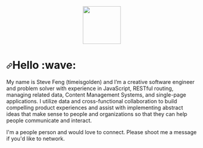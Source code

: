 <div id="header" align="center">
  <img src="https://media4.giphy.com/media/fvx95jkua5th3YeThr/giphy.gif?cid=ecf05e477rqgisabtknw1vgc69nr2jm2pzqtsquo22dan5e3&rid=giphy.gif&ct=s" width="100"/>
</div>
<h1 dir="auto"><a id="user-content-hello-" class="anchor" aria-hidden="true" href="#hello-"><svg class="octicon octicon-link" viewBox="0 0 16 16" version="1.1" width="16" height="16" aria-hidden="true"><path fill-rule="evenodd" d="M7.775 3.275a.75.75 0 001.06 1.06l1.25-1.25a2 2 0 112.83 2.83l-2.5 2.5a2 2 0 01-2.83 0 .75.75 0 00-1.06 1.06 3.5 3.5 0 004.95 0l2.5-2.5a3.5 3.5 0 00-4.95-4.95l-1.25 1.25zm-4.69 9.64a2 2 0 010-2.83l2.5-2.5a2 2 0 012.83 0 .75.75 0 001.06-1.06 3.5 3.5 0 00-4.95 0l-2.5 2.5a3.5 3.5 0 004.95 4.95l1.25-1.25a.75.75 0 00-1.06-1.06l-1.25 1.25a2 2 0 01-2.83 0z"></path></svg></a>Hello :wave:</h1>
<p dir="auto">My name is Steve Feng (timeisgolden) and I’m a creative software engineer and problem solver with experience in JavaScript, RESTful routing, managing related data, Content Management Systems, and single-page applications. I utilize data and cross-functional collaboration to build compelling product experiences and assist with implementing abstract ideas that make sense to people and organizations so that they can help people communicate and interact.</p>
<p dir="auto">I'm a people person and would love to connect. Please shoot me a message if you'd like to network.</p>

<!--
**timeisgolden/timeisgolden** is a ✨ _special_ ✨ repository because its `README.md` (this file) appears on your GitHub profile.

Here are some ideas to get you started:

- 🔭 I’m currently working on ...
- 🌱 I’m currently learning ...
- 👯 I’m looking to collaborate on ...
- 🤔 I’m looking for help with ...
- 💬 Ask me about ...
- 📫 How to reach me: ...
- 😄 Pronouns: ...
- ⚡ Fun fact: ...
-->
